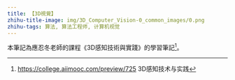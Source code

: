 ```yaml
---
title: 【3D視覺】
zhihu-title-image: img/3D_Computer_Vision-0_common_images/0.png
zhihu-tags: 算法, 算法工程师, 计算机视觉
---
```

本筆記為應忍冬老師的課程《3D感知技術與實踐》的學習筆記[^1]。

[^1]: https://college.aiimooc.com/preview/725 3D感知技术与实践
